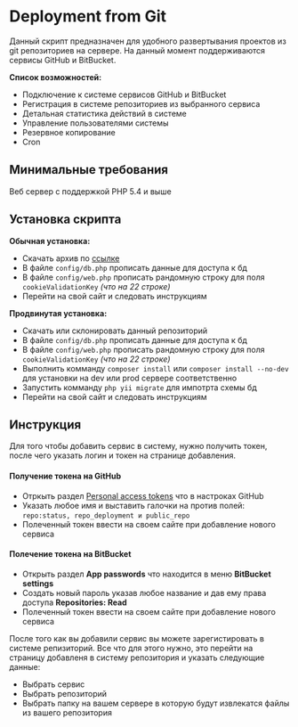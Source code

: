 Deployment from Git
============================

Данный скрипт предназначен для удобного развертывания проектов из git репозиториев на сервере.
На данный момент поддерживаются сервисы GitHub и BitBucket.

**Список возможностей:**
- Подключение к системе сервисов GitHub и BitBucket
- Регистрация в системе репозиториев из выбранного сервиса
- Детальная статистика действий в системе
- Управление пользователями системы
- Резервное копирование
- Cron

Минимальные требования
----------------------

Веб сервер с поддержкой PHP 5.4 и выше

Установка скрипта
-------------------

**Обычная установка:**
- Скачать архив по [ссылке](https://goo.gl/O0oasd)
- В файле `config/db.php` прописать данные для доступа к бд
- В файле `config/web.php` прописать рандомную строку для поля `cookieValidationKey` *(что на 22 строке)*
- Перейти на свой сайт и следовать инструкциям

**Продвинутая установка:**
- Скачать или склонировать данный репозиторий
- В файле `config/db.php` прописать данные для доступа к бд
- В файле `config/web.php` прописать рандомную строку для поля `cookieValidationKey` *(что на 22 строке)*
- Выполнить комманду `composer install` или `composer install --no-dev` для установки на dev или prod сервере соответственно
- Запустить комманду `php yii migrate` для импотрта схемы бд
- Перейти на свой сайт и следовать инструкциям


Инструкция
------------

Для того чтобы добавить сервис в систему, нужно получить токен, после чего указать логин и токен на странице добавления.

#### Получение токена на GitHub
- Отркыть раздел [Personal access tokens](https://github.com/settings/tokens) что в настроках GitHub
- Указать любое имя и выставить галочки на против полей: `repo:status, repo_deployment и public_repo`
- Полеченный токен ввести на своем сайте при добавление нового сервиса

#### Полечение токена на BitBucket
- Открыть раздел **App passwords** что находится в меню **BitBucket settings**
- Создать новый пароль указав любое название и дав ему права доступа **Repositories: Read**
- Полеченный токен ввести на своем сайте при добавление нового сервиса

После того как вы добавили сервис вы можете зарегистировать в системе репизиторий. Все что для этого нужно, это перейти на страницу добавленя в систему репозитория и указать следующие данные:
- Выбрать сервис
- Выбрать репозиторий
- Выбрать папку на вашем сервере в которую будут извлекатся файлы из вашего репозитория
